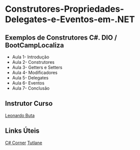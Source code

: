 # Construtores-Propriedades-Delegates-e-Eventos-em-.NET
## Exemplos de Construtores C#. DIO / BootCampLocaliza

 
 -  Aula 1- Introdução
 -  Aula 2-  Construtores
 -  Aula 3- Getters e Setters
 -  Aula 4- Modificadores
 -  Aula 5- Delegates
 -  Aula 6- Eventos
 -  Aula 7- Conclusão

 ## Instrutor Curso
 [Leonardo Buta](https://www.linkedin.com/in/leonardo-buta/)
 
 ## Links Úteis
 [C# Corner](https://www.c-sharpcorner.com/UploadFile/84c85b/delegates-and-events-C-Sharp-net/)
 [Tutlane](https://www.tutlane.com/tutorial/csharp/csharp-events)
 
